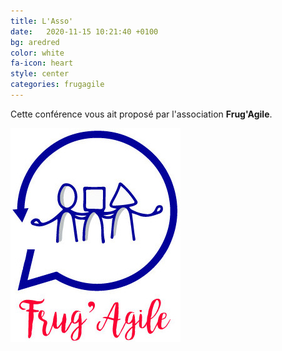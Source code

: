 ```yaml
---
title: L'Asso'
date:   2020-11-15 10:21:40 +0100
bg: aredred
color: white
fa-icon: heart
style: center
categories: frugagile
---
```


Cette conférence vous ait proposé par l'association **Frug'Agile**.

![Croâ](/img/FrugAgile_logo.jpg)
